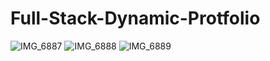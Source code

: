 # Full-Stack-Dynamic-Protfolio
![IMG_6887](https://github.com/user-attachments/assets/3b4def26-a84c-48e7-af5b-0f84cbc95f83)
![IMG_6888](https://github.com/user-attachments/assets/bb4b8789-cc48-43e7-9c2f-34888485e917)
![IMG_6889](https://github.com/user-attachments/assets/97efe022-2afc-436c-bab3-7a5004395fec)
